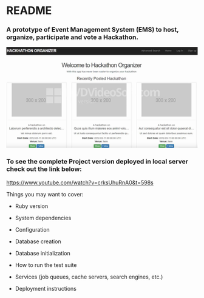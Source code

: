 # README

### A prototype of Event Management System (EMS) to host, organize, participate and vote a Hackathon. 

![](hackathon_organizer.jpg)


### To see the complete Project version deployed in local server check out the link below:

https://www.youtube.com/watch?v=crksUhuRnA0&t=598s



Things you may want to cover:

* Ruby version

* System dependencies

* Configuration

* Database creation

* Database initialization

* How to run the test suite

* Services (job queues, cache servers, search engines, etc.)

* Deployment instructions


